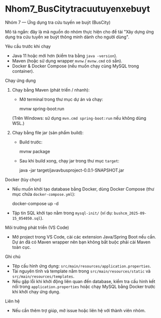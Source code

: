 # Nhom7_BusCitytracuutuyenxebuyt

Nhóm 7 — Ứng dụng tra cứu tuyến xe buýt (BusCity)

Mô tả ngắn: đây là mã nguồn do nhóm thực hiện cho đề tài "Xây dựng ứng dụng tra cứu tuyến xe buýt thông minh dành cho người dùng".

Yêu cầu trước khi chạy

- Java 11 hoặc mới hơn (kiểm tra bằng `java -version`).
- Maven (hoặc sử dụng wrapper `mvnw` / `mvnw.cmd` có sẵn).
- Docker & Docker Compose (nếu muốn chạy cùng MySQL trong container).

Chạy ứng dụng

1. Chạy bằng Maven (phát triển / nhanh):

   - Mở terminal trong thư mục dự án và chạy:

     mvnw spring-boot:run

   (Trên Windows: sử dụng `mvn.cmd spring-boot:run` nếu không dùng WSL.)

2. Chạy bằng file jar (sản phẩm build):

   - Build trước:

     mvnw package

   - Sau khi build xong, chạy jar trong thư mục `target`:

     java -jar target/javavbusproject-0.0.1-SNAPSHOT.jar

Docker (tùy chọn)

- Nếu muốn khởi tạo database bằng Docker, dùng Docker Compose (thư mục chứa `docker-compose.yml`):

  docker-compose up -d

- Tập tin SQL khởi tạo nằm trong `mysql-init/` (ví dụ: `bushcm_2025-09-15_054050.sql`).

Môi trường phát triển (VS Code)

- Mở project trong VS Code, cài các extension Java/Spring Boot nếu cần. Dự án đã có Maven wrapper nên bạn không bắt buộc phải cài Maven toàn cục.

Ghi chú

- Tệp cấu hình ứng dụng: `src/main/resources/application.properties`.
- Tài nguyên tĩnh và template nằm trong `src/main/resources/static` và `src/main/resources/templates`.
- Nếu gặp lỗi khi khởi động liên quan đến database, kiểm tra cấu hình kết nối trong `application.properties` hoặc chạy MySQL bằng Docker trước khi khởi chạy ứng dụng.

Liên hệ

- Nếu cần thêm trợ giúp, mở issue hoặc liên hệ với thành viên nhóm.
